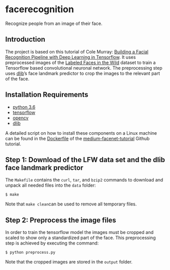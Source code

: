 # facerecognition

Recognize people from an image of their face.

## Introduction
The project is based on this tutorial of Cole Murray:
[Building a Facial Recognition Pipeline with Deep Learning in Tensorflow](https://hackernoon.com/building-a-facial-recognition-pipeline-with-deep-learning-in-tensorflow-66e7645015b8).
It uses preprocessed images of the [Labeled Faces in the Wild](http://vis-www.cs.umass.edu/lfw/) dataset
to train a Tensorflow based convolutional neuronal network.
The preprocessing step uses [dlib](http://dlib.net)’s face landmark predictor to crop the images to the relevant part of the face.

## Installation Requirements
* [python 3.6](https://apple.stackexchange.com/questions/329187/homebrew-rollback-from-python-3-7-to-python-3-6-5-x)
* [tensorflow](https://www.tensorflow.org/install/source)
* [opencv](https://www.pyimagesearch.com/2016/12/05/macos-install-opencv-3-and-python-3-5)
* [dlib](https://www.learnopencv.com/install-dlib-on-macos)

A detailed script on how to install these components on a Linux machine can be found in the
[Dockerfile](https://github.com/ColeMurray/medium-facenet-tutorial/blob/master/Dockerfile) of the
[medium-facenet-tutorial](https://github.com/ColeMurray/medium-facenet-tutorial) Github tutorial.

## Step 1: Download of the LFW data set and the dlib face landmark predictor
The `Makefile` contains the `curl`, `tar`, and `bzip2` commands
to download and unpack all needed files into the `data` folder:
```
$ make
```
Note that `make clean`can be used to remove all temporary files.

## Step 2: Preprocess the image files
In order to train the tensorflow model the images must be cropped and scaled to show only a standardized part of the face.
This preprocessing step is achieved by executing the command:
```
$ python preprocess.py
```
Note that the cropped images are stored in the `output` folder.
